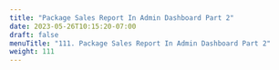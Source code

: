 ```yaml
---
title: "Package Sales Report In Admin Dashboard Part 2"
date: 2023-05-26T10:15:20-07:00
draft: false
menuTitle: "111. Package Sales Report In Admin Dashboard Part 2"
weight: 111
---
```


